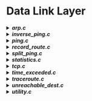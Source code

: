 # Data Link Layer
  <details> <summary> <b><i>arp.c</b></i> </summary>
  Implementation of ARP protocol for Address Resolution (ARP request + ARP reply).
  </details>
  <details> <summary> <b><i>inverse_ping.c</b></i> </summary>
  Program that analyses an ECHO request, sent by a remote node, and replies to it with an ECHO reply. The program follows these steps:
  <ol>
  <li>It waits for an ECHO Request</li>
  <li>It receives the ECHO Request</li>
  <li>It sends the ECHO reply, following ICMP rules explained in <a href="https://tools.ietf.org/html/rfc792">RFC 792</a></li>
  <li>It ends the execution</li>
  </ol>
  The program execute the testing phase, by calling the command ping on a remote machine called <i>"lab"</i>.
  </details>
  <details> <summary> <b><i>ping.c</b></i> </summary>
  Implementation of PING application, using ICMP ECHO request and ECHO reply.
  </details>
  <details> <summary> <b><i>record_route.c</b></i> </summary>
  It constructs the IP datagram by adding the optional "Record Route" field to the IP header (<a href="https://tools.ietf.org/html/rfc791#section-3.1">Section 3.1 RFC 791</a>). This field reserves a free area (called route data) inside the extended IP header, intended to contain the list of IP addresses of the nodes crossed by the packet. <br>Each node crossed, in fact, in the presence of the "Record Route" option, should append its IP address in the area route data to the IP addresses list already saved by the previous nodes. The fields length and pointer allow you to manage the memory area during the packet trip.
  </details>
  <details><summary> <b><i>split_ping.c</b></i> </summary>
  The program works as a ping but splitting the ECHO request in 2 different IP packets:
  <ol>
  <li>With payload size of 16 bytes</li>
  <li>With payload of needed size</li>
  </ol>
  To program it, I used the fragmentation of IP datagrams (<a href="https://tools.ietf.org/html/rfc791#section-3.1">Section 3.1 of RFC 791</a>). 
  </details>
  <details> <summary> <b><i>statistics.c</b></i> </summary>
  The program receives 1000 packets from the network, counts them and, after receiving all the frames, writes the following statistics:
  <ul>
  <li>% frames containing IP packets</li>
  <li>% frames containing ARP packets</li>
  <li>% frames containing neither IP nor ARP</li>
  </ul>
  and looking to all the IP datagrams received, it prints:
  <ul>
  <li>% packets containing TCP segments</li>
  <li>% packets containing UDP segments</li>
  <li>% packets containing ICMP packets</li>
  <li>% packets containing other payload</li>
  </ul>
  </details>
  <details> <summary> <b><i>tcp.c</b></i> </summary>
  The program sends a request for TCP connection to a web service on an IP packet addressed to <i>147.162..X</i>, waits for and processes the reply.<br>
  The request follows these requirements (<a href="https://tools.ietf.org/html/rfc793">RFC 793</a>):
  <ul>
    <li>The SYN flag is set to 1 to indicate the connection request.</li> 
    <li>The destination port is the standard web service.</li>
    <li>The source port is an arbitrary number that is always different for each connection request.</li>
    <li>The Sequence field contains an always different arbitrary number for each connection request.</li> 
    <li>The Acknowledgment field is irrelevant.</li>
    <li>The urgent pointer field is set to 0.</li>
    <li>The advertised window0xFFFF.</li>
    <li>The payload field is empty.</li>
    <li>No options/padding.</li> 
  </ul>
  To verify that all was correct, the program automatically checks that a TCP segment is received in response with the following requirements:
  <ul>
    <li>The source port corresponds to the standard port of the web service</li>
    <li>The destination port corresponds to the source port indicated in the request</li> 
    <li>The segment has the <i>Acknowledgment field = Sequence number of request + 1</i></li>
    <li>The segment has SYN and ACK flags set to <i>1</i>.</li>
  </ul>
  </details>
  <details> <summary> <b><i>time_exceeded.c</b></i> </summary>
  The program builds an IP datagram with a "time to live" small enough to prevent the IP datagram from reaching its destination.
  Then it intercepts the ICMP "Time Exceeded" message (<a href="https://tools.ietf.org/html/rfc792">RFC 792</a>) from the intermediate node that discarded the packet and prints the IP address that originated this message on the screen. 
  </details>
  <details> <summary> <b><i>traceroute.c</b></i> </summary>
  Implementation of PING application, using ICMP ECHO request and ECHO reply.
  </details>
  <details> <summary> <b><i>unreachable_dest.c</b></i> </summary>
  The program is able to recognize a <i>ICMP ECHO REPLY message</i> and also an <i>ICMP Unreachable Destination packet</i> (<a href="https://tools.ietf.org/html/rfc792">RFC 792</a>).<br>The <i>ICMP Unreachable Destination packet</i> is generated by a router on the network when it detects that the IP datagram, that it is forwarding, is for an IP address that can never be reached.<br>In this case the router: 
  <ol>
  <li>deletes the IP datagram (i.e. do not forward it to any other router).</li>
  <li>creates an <i>ICMP Unreachable Destination packet</i>.</li>
  <li>sends the ICMP message to the node that generated the IP datagram to warn it that the packet has been deleted.</li>
  </ol>
To test the code, the program sends an "echo request" to a non-existent IP address (e.g. <i>10.20.30.40</i>) to get an <i>ICMP Destination Unreachable message</i> in response. Then the program prints the IP address of the network that generated the <i>ICMP Destination Unreachable message</i>.
  </details>
  <details> <summary> <b><i>utility.c</b></i> </summary>
  Some utility functions, like checksum computation.
  </details>
